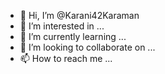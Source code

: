 - 👋 Hi, I’m @Karani42Karaman
- 👀 I’m interested in ...
- 🌱 I’m currently learning ...
- 💞️ I’m looking to collaborate on ...
- 📫 How to reach me ...

<!---
Karani42Karaman/Karani42Karaman is a ✨ special ✨ repository because its `README.md` (this file) appears on your GitHub profile.
You can click the Preview link to take a look at your changes.
--->
